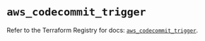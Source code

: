 # `aws_codecommit_trigger`

Refer to the Terraform Registry for docs: [`aws_codecommit_trigger`](https://registry.terraform.io/providers/hashicorp/aws/5.76.0/docs/resources/codecommit_trigger).
